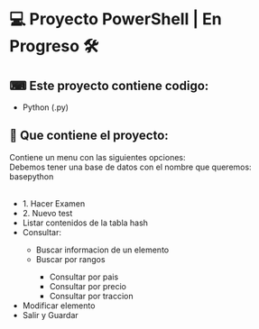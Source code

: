 <h1>💻 Proyecto PowerShell  |   En Progreso 🛠  </h1>

<h2>⌨ Este proyecto contiene codigo:</h2>
<ul>
  <li>Python (.py)</li>
</ul>
<h2>📂 Que contiene el proyecto:</h2>
Contiene un menu con las siguientes opciones:
<br>
Debemos tener una base de datos con el nombre que queremos: basepython
<br>
<br>
<ul>
  <li>1. Hacer Examen </li>
  <li>2. Nuevo test</li>
  <li>Listar contenidos de la tabla hash</li>
  <li>Consultar:</li>
  <ul>
  		<li>Buscar informacion de un elemento</li>
      <li>Buscar por rangos</li>
  		  <ul>
        <li>Consultar por pais</li>
        <li>Consultar por precio</li>
        <li>Consultar por traccion</li>
        </ul>
  </ul>
   <li>Modificar elemento</li>
    <li>Salir y Guardar</li>
  </ul>

